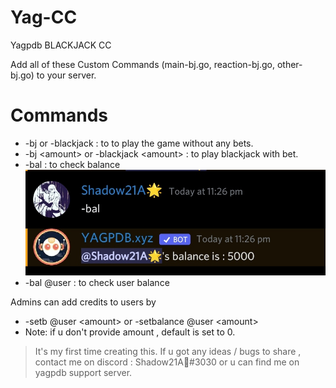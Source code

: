 # Yag-CC
Yagpdb BLACKJACK CC

Add all of these Custom Commands (main-bj.go, reaction-bj.go, other-bj.go) to your server.

# Commands 
- -bj or -blackjack : to to play the game without any bets.
- -bj \<amount\> or -blackjack \<amount\> : to play blackjack with bet.
- -bal : to check balance <img src="https://github.com/Shadow21AR/Yag-CC/blob/1881036978eb856a423ad7115d4fd1077b70ab0e/BlackJack-cc/Images/IMG_20210925_232754.jpg">
- -bal @user : to check user balance

Admins can add credits to users by
- -setb @user \<amount\> or -setbalance @user \<amount\> 
- Note: if u don't provide amount , default is set to 0.

> It's my first time creating this.
> If u got any ideas / bugs to share , contact me on discord : Shadow21A🌟#3030 or u can find me on yagpdb support server.
